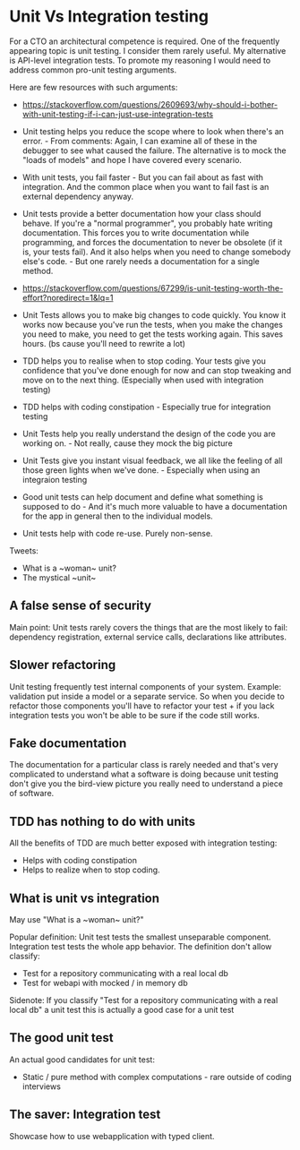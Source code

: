 # Unit Vs Integration testing

For a CTO an architectural competence is required. One of the frequently appearing topic is unit testing. I consider them rarely useful. My alternative is API-level integration tests. To promote my reasoning I would need to address common pro-unit testing arguments.

Here are few resources with such arguments:
- https://stackoverflow.com/questions/2609693/why-should-i-bother-with-unit-testing-if-i-can-just-use-integration-tests

- Unit testing helps you reduce the scope where to look when there's an error. - From comments: Again, I can examine all of these in the debugger to see what caused the failure. The alternative is to mock the "loads of models" and hope I have covered every scenario.

- With unit tests, you fail faster - But you can fail about as fast with integration. And the common place when you want to fail fast is an external dependency anyway.

- Unit tests provide a better documentation how your class should behave. If you're a "normal programmer", you probably hate writing documentation. This forces you to write documentation while programming, and forces the documentation to never be obsolete (if it is, your tests fail). And it also helps when you need to change somebody else's code. - But one rarely needs a documentation for a single method.

- https://stackoverflow.com/questions/67299/is-unit-testing-worth-the-effort?noredirect=1&lq=1

- Unit Tests allows you to make big changes to code quickly. You know it works now because you've run the tests, when you make the changes you need to make, you need to get the tests working again. This saves hours. (bs cause you'll need to rewrite a lot)
- TDD helps you to realise when to stop coding. Your tests give you confidence that you've done enough for now and can stop tweaking and move on to the next thing. (Especially when used with integration testing)
- TDD helps with coding constipation - Especially true for integration testing
- Unit Tests help you really understand the design of the code you are working on. - Not really, cause they mock the big picture
- Unit Tests give you instant visual feedback, we all like the feeling of all those green lights when we've done. - Especially when using an integraion testing
- Good unit tests can help document and define what something is supposed to do - And it's much more valuable to have a documentation for the app in general then to the individual models.
- Unit tests help with code re-use. Purely non-sense.

Tweets:
- What is a ~woman~ unit?
- The mystical ~unit~

## A false sense of security

Main point: Unit tests rarely covers the things that are the most likely to fail: dependency registration, external service calls, declarations like attributes.

## Slower refactoring

Unit testing frequently test internal components of your system. Example: validation put inside a model or a separate service. So when you decide to refactor those components you'll have to refactor your test + if you lack integration tests you won't be able to be sure if the code still works.

## Fake documentation

The documentation for a particular class is rarely needed and that's very complicated to understand what a software is doing because unit testing don't give you the bird-view picture you really need to understand a piece of software.

## TDD has nothing to do with units

All the benefits of TDD are much better exposed with integration testing:

- Helps with coding constipation
- Helps to realize when to stop coding.

## What is unit vs integration

May use "What is a ~woman~ unit?"

Popular definition: Unit test tests the smallest unseparable component. Integration test tests the whole app behavior. The definition don't allow classify:

- Test for a repository communicating with a real local db
- Test for webapi with mocked / in memory db

Sidenote: If you classify "Test for a repository communicating with a real local db" a unit test this is actually a good case for a unit test

## The good unit test

An actual good candidates for unit test:

- Static / pure method with complex computations - rare outside of coding interviews

## The saver: Integration test

Showcase how to use webapplication with typed client.